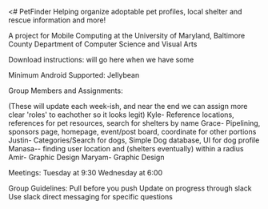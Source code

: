 <# PetFinder
Helping organize adoptable pet profiles, local shelter and rescue information and more!

A project for Mobile Computing at the University of Maryland, Baltimore County
Department of Computer Science and Visual Arts

Download instructions:
will go here when we have some

Minimum Android Supported: Jellybean

Group Members and Assignments:

(These will update each week-ish, and near the end we can assign more clear 'roles' to eachother so it looks legit)
Kyle- Reference locations, references for pet resources, search for shelters by name
Grace- Pipelining, sponsors page, homepage, event/post board, coordinate for other portions
Justin- Categories/Search for dogs, Simple Dog database, UI for dog profile
Manasa-- finding user location and (shelters eventually) within a radius
Amir- Graphic Design
Maryam- Graphic Design

Meetings:
Tuesday at 9:30
Wednesday at 6:00

Group Guidelines:
Pull before you push
Update on progress through slack
Use slack direct messaging for specific questions

